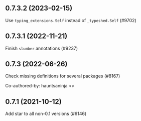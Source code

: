 ## 0.7.3.2 (2023-02-15)

Use `typing_extensions.Self` instead of `_typeshed.Self` (#9702)

## 0.7.3.1 (2022-11-21)

Finish `slumber` annotations (#9237)

## 0.7.3 (2022-06-26)

Check missing definitions for several packages (#8167)

Co-authored-by: hauntsaninja <>

## 0.7.1 (2021-10-12)

Add star to all non-0.1 versions (#6146)

